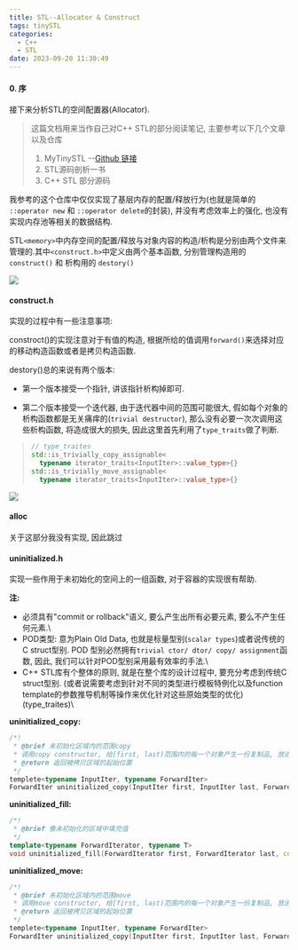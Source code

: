 ```yaml
---
title: STL--Allocator & Construct
tags: tinySTL
categories:
  - C++
  - STL
date: 2023-09-20 11:30:49
---
```



#### 0. 序

接下来分析STL的空间配置器(Allocator).

> 这篇文档用来当作自己对C++ STL的部分阅读笔记, 主要参考以下几个文章以及仓库
>
> 1. MyTinySTL --[Github 链接](https://github.com/Alinshans/MyTinySTL)
> 2. STL源码剖析一书
> 3. C++ STL 部分源码
<!-- more -->

我参考的这个仓库中仅仅实现了基层内存的配置/释放行为(也就是简单的 `::operator new` 和 `::operator delete`的封装), 并没有考虑效率上的强化, 也没有实现内存池等相关的数据结构.

STL`<memory>`中内存空间的配置/释放与对象内容的构造/析构是分别由两个文件来管理的.其中`<construct.h>`中定义由两个基本函数, 分别管理构造用的`construct()` 和 析构用的 `destory()`

![](https://hexoblog-1304281944.cos.ap-hongkong.myqcloud.com/hexo/pic/2024-03-18-21-28-05.png)

#### construct.h
实现的过程中有一些注意事项:

constroct()的实现注意对于有值的构造, 根据所给的值调用`forward()`来选择对应的移动构造函数或者是拷贝构造函数.

destory()总的来说有两个版本:

- 第一个版本接受一个指针, 讲该指针析构掉即可.

- 第二个版本接受一个迭代器, 由于迭代器中间的范围可能很大, 假如每个对象的析构函数都是无关痛痒的(`trivial destructor`), 那么没有必要一次次调用这些析构函数, 将造成很大的损失, 因此这里首先利用了`type_traits`做了判断.

> ```cpp
> // type_traites
> std::is_trivially_copy_assignable<
>   typename iterator_traits<InputIter>::value_type>{}
> std::is_trivially_move_assignable<
>   typename iterator_traits<InputIter>::value_type>{}
> ```

![](https://hexoblog-1304281944.cos.ap-hongkong.myqcloud.com/hexo/pic/2024-03-18-21-44-36.png)

#### alloc
关于这部分我没有实现, 因此跳过

#### uninitialized.h
实现一些作用于未初始化的空间上的一组函数, 对于容器的实现很有帮助.

**注:**

- 必须具有"commit or rollback"语义, 要么产生出所有必要元素, 要么不产生任何元素.\
- POD类型: 意为Plain Old Data, 也就是标量型别(`scalar types`)或者说传统的 C struct型别. POD 型别必然拥有`trivial ctor/ dtor/ copy/ assignment`函数, 因此, 我们可以针对POD型别采用最有效率的手法.\
- C++ STL库有个整体的原则, 就是在整个库的设计过程中, 要充分考虑到传统C struct型别.
(或者说需要考虑到针对不同的类型进行模板特例化以及function template的参数推导机制等操作来优化针对这些原始类型的优化)(type_traites)\

**uninitialized_copy:**
```cpp
/*!
 * @brief 未初始化区域内的范围copy 
 * 调用copy constructor, 给[first, last)范围内的每一个对象产生一份复制品, 放进输出范围内
 * @return 返回被拷贝区域的起始位置
 */
templete<typename InputIter, typename ForwardIter>
ForwardIter uninitialized_copy(InputIter first, InputIter last, ForwardIter rusult);
```

**uninitialized_fill:**
```cpp
/*!
 * @brief 像未初始化的区域中填充值
 */
template<typename ForwardIterator, typename T>
void uninitialized_fill(ForwardIterator first, ForwardIterator last, const T& x);
```

**uninitialized_move:**
``` cpp
/*!
 * @brief 未初始化区域内的范围move
 * 调用move constructor, 给[first, last)范围内的每一个对象产生一份复制品, 放进输出范围内
 * @return 返回被拷贝区域的起始位置
 */
templete<typename InputIter, typename ForwardIter>
ForwardIter uninitialized_copy(InputIter first, InputIter last, ForwardIter rusult);
```